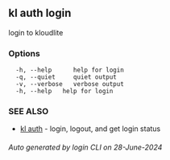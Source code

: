 ## kl auth login

login to kloudlite



### Options

```
  -h, --help      help for login
  -q, --quiet     quiet output
  -v, --verbose   verbose output
  -h, --help   help for login
```

### SEE ALSO

* [kl auth](kl_auth.md)  - login, logout, and get login status

###### Auto generated by login CLI on 28-June-2024
